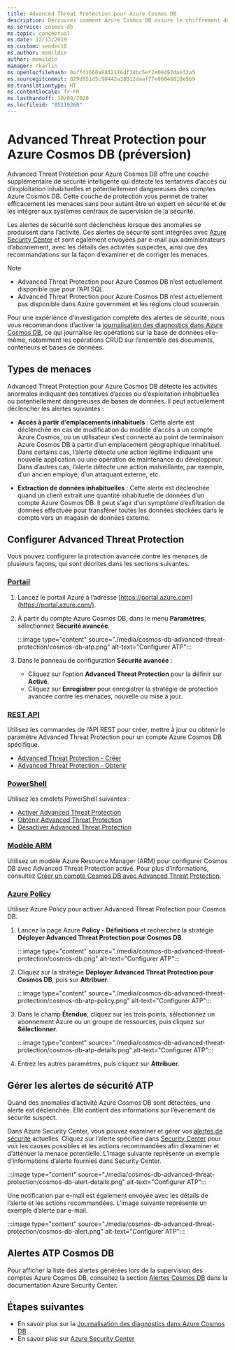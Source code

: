 ```yaml
---
title: Advanced Threat Protection pour Azure Cosmos DB
description: Découvrez comment Azure Cosmos DB assure le chiffrement des données au repos, et comment s’effectue son implémentation.
ms.service: cosmos-db
ms.topic: conceptual
ms.date: 12/13/2019
ms.custom: seodec18
ms.author: memildin
author: memildin
manager: rkarlin
ms.openlocfilehash: 0affd1660a88421f6df24bc5ef2e00497dae32a5
ms.sourcegitcommit: 829d951d5c90442a38012daaf77e86046018e5b9
ms.translationtype: HT
ms.contentlocale: fr-FR
ms.lasthandoff: 10/09/2020
ms.locfileid: "85119268"
---
```

# <a name="advanced-threat-protection-for-azure-cosmos-db-preview"></a>Advanced Threat Protection pour Azure Cosmos DB (préversion)

Advanced Threat Protection pour Azure Cosmos DB offre une couche supplémentaire de sécurité intelligente qui détecte les tentatives d’accès ou d’exploitation inhabituelles et potentiellement dangereuses des comptes Azure Cosmos DB. Cette couche de protection vous permet de traiter efficacement les menaces sans pour autant être un expert en sécurité et de les intégrer aux systèmes centraux de supervision de la sécurité.

Les alertes de sécurité sont déclenchées lorsque des anomalies se produisent dans l’activité. Ces alertes de sécurité sont intégrées avec [Azure Security Center](https://azure.microsoft.com/services/security-center/) et sont également envoyées par e-mail aux administrateurs d’abonnement, avec les détails des activités suspectes, ainsi que des recommandations sur la façon d’examiner et de corriger les menaces.

> [!NOTE]
>
> * Advanced Threat Protection pour Azure Cosmos DB n’est actuellement disponible que pour l’API SQL.
> * Advanced Threat Protection pour Azure Cosmos DB n’est actuellement pas disponible dans Azure government et les régions cloud souverain.

Pour une expérience d’investigation complète des alertes de sécurité, nous vous recommandons d’activer la [journalisation des diagnostics dans Azure Cosmos DB](https://docs.microsoft.com/azure/cosmos-db/logging), ce qui journalise les opérations sur la base de données elle-même, notamment les opérations CRUD sur l’ensemble des documents, conteneurs et bases de données.

## <a name="threat-types"></a>Types de menaces

Advanced Threat Protection pour Azure Cosmos DB détecte les activités anormales indiquant des tentatives d’accès ou d’exploitation inhabituelles ou potentiellement dangereuses de bases de données. Il peut actuellement déclencher les alertes suivantes :

- **Accès à partir d’emplacements inhabituels** : Cette alerte est déclenchée en cas de modification du modèle d’accès à un compte Azure Cosmos, où un utilisateur s’est connecté au point de terminaison Azure Cosmos DB à partir d’un emplacement géographique inhabituel. Dans certains cas, l’alerte détecte une action légitime indiquant une nouvelle application ou une opération de maintenance du développeur. Dans d’autres cas, l’alerte détecte une action malveillante, par exemple, d’un ancien employé, d’un attaquant externe, etc.

- **Extraction de données inhabituelles** : Cette alerte est déclenchée quand un client extrait une quantité inhabituelle de données d’un compte Azure Cosmos DB. Il peut s’agir d’un symptôme d’exfiltration de données effectuée pour transférer toutes les données stockées dans le compte vers un magasin de données externe.



## <a name="configure-advanced-threat-protection"></a>Configurer Advanced Threat Protection

Vous pouvez configurer la protection avancée contre les menaces de plusieurs façons, qui sont décrites dans les sections suivantes.

### <a name="portal"></a>[Portail](#tab/azure-portal)

1. Lancez le portail Azure à l’adresse [https://portal.azure.com](https://portal.azure.com/).

2. À partir du compte Azure Cosmos DB, dans le menu **Paramètres**, sélectionnez **Sécurité avancée**.

    :::image type="content" source="./media/cosmos-db-advanced-threat-protection/cosmos-db-atp.png" alt-text="Configurer ATP":::

3. Dans le panneau de configuration **Sécurité avancée** :

    * Cliquez sur l’option **Advanced Threat Protection** pour la définir sur **Activé**.
    * Cliquez sur **Enregistrer** pour enregistrer la stratégie de protection avancée contre les menaces, nouvelle ou mise à jour.   

### <a name="rest-api"></a>[REST API](#tab/rest-api)

Utilisez les commandes de l’API REST pour créer, mettre à jour ou obtenir le paramètre Advanced Threat Protection pour un compte Azure Cosmos DB spécifique.

* [Advanced Threat Protection - Créer](https://go.microsoft.com/fwlink/?linkid=2099745)
* [Advanced Threat Protection - Obtenir](https://go.microsoft.com/fwlink/?linkid=2099643)

### <a name="powershell"></a>[PowerShell](#tab/azure-powershell)

Utilisez les cmdlets PowerShell suivantes :

* [Activer Advanced Threat Protection](https://go.microsoft.com/fwlink/?linkid=2099607&clcid=0x409)
* [Obtenir Advanced Threat Protection](https://go.microsoft.com/fwlink/?linkid=2099608&clcid=0x409)
* [Désactiver Advanced Threat Protection](https://go.microsoft.com/fwlink/?linkid=2099709&clcid=0x409)

### <a name="arm-template"></a>[Modèle ARM](#tab/arm-template)

Utilisez un modèle Azure Resource Manager (ARM) pour configurer Cosmos DB avec Advanced Threat Protection activé.
Pour plus d’informations, consultez [Créer un compte Cosmos DB avec Advanced Threat Protection](https://azure.microsoft.com/resources/templates/201-cosmosdb-advanced-threat-protection-create-account/).

### <a name="azure-policy"></a>[Azure Policy](#tab/azure-policy)

Utilisez Azure Policy pour activer Advanced Threat Protection pour Cosmos DB.

1. Lancez la page Azure **Policy - Définitions** et recherchez la stratégie **Déployer Advanced Threat Protection pour Cosmos DB**.

    :::image type="content" source="./media/cosmos-db-advanced-threat-protection/cosmos-db.png" alt-text="Configurer ATP"::: 

1. Cliquez sur la stratégie **Déployer Advanced Threat Protection pour Cosmos DB**, puis sur **Attribuer**.

    :::image type="content" source="./media/cosmos-db-advanced-threat-protection/cosmos-db-atp-policy.png" alt-text="Configurer ATP":::


1. Dans le champ **Étendue**, cliquez sur les trois points, sélectionnez un abonnement Azure ou un groupe de ressources, puis cliquez sur **Sélectionner**.

    :::image type="content" source="./media/cosmos-db-advanced-threat-protection/cosmos-db-atp-details.png" alt-text="Configurer ATP":::


1. Entrez les autres paramètres, puis cliquez sur **Attribuer**.




## <a name="manage-atp-security-alerts"></a>Gérer les alertes de sécurité ATP

Quand des anomalies d’activité Azure Cosmos DB sont détectées, une alerte est déclenchée. Elle contient des informations sur l’événement de sécurité suspect. 

 Dans Azure Security Center, vous pouvez examiner et gérer vos [alertes de sécurité](../security-center/security-center-alerts-overview.md) actuelles.  Cliquez sur l’alerte spécifiée dans [Security Center](https://ms.portal.azure.com/#blade/Microsoft_Azure_Security/SecurityMenuBlade/0) pour voir les causes possibles et les actions recommandées afin d’examiner et d’atténuer la menace potentielle. L’image suivante représente un exemple d’informations d’alerte fournies dans Security Center.

 :::image type="content" source="./media/cosmos-db-advanced-threat-protection/cosmos-db-alert-details.png" alt-text="Configurer ATP":::

Une notification par e-mail est également envoyée avec les détails de l’alerte et les actions recommandées. L’image suivante représente un exemple d’alerte par e-mail.

 :::image type="content" source="./media/cosmos-db-advanced-threat-protection/cosmos-db-alert.png" alt-text="Configurer ATP":::

## <a name="cosmos-db-atp-alerts"></a>Alertes ATP Cosmos DB

 Pour afficher la liste des alertes générées lors de la supervision des comptes Azure Cosmos DB, consultez la section [Alertes Cosmos DB](https://docs.microsoft.com/azure/security-center/alerts-reference#alerts-azurecosmos) dans la documentation Azure Security Center.

## <a name="next-steps"></a>Étapes suivantes

* En savoir plus sur la [Journalisation des diagnostics dans Azure Cosmos DB](cosmosdb-monitor-resource-logs.md)
* En savoir plus sur [Azure Security Center](https://docs.microsoft.com/azure/security-center/security-center-intro)
